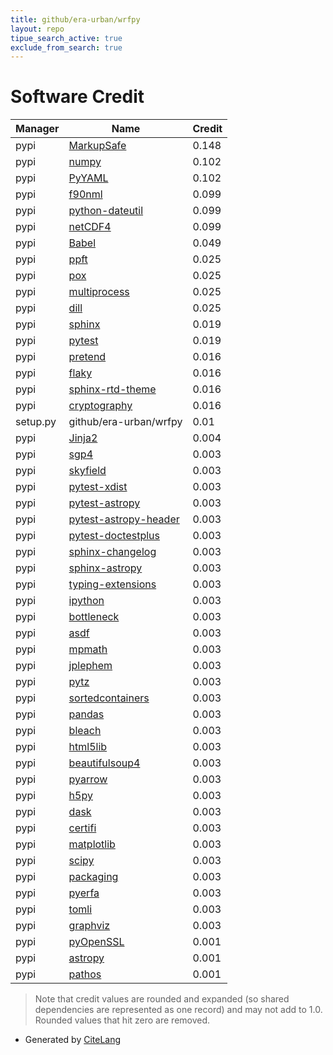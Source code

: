 ```yaml
---
title: github/era-urban/wrfpy
layout: repo
tipue_search_active: true
exclude_from_search: true
---
```

# Software Credit

|Manager|Name|Credit|
|-------|----|------|
|pypi|[MarkupSafe](https://palletsprojects.com/p/markupsafe/)|0.148|
|pypi|[numpy](https://www.numpy.org)|0.102|
|pypi|[PyYAML](https://pyyaml.org/)|0.102|
|pypi|[f90nml](http://github.com/marshallward/f90nml)|0.099|
|pypi|[python-dateutil](https://github.com/dateutil/dateutil)|0.099|
|pypi|[netCDF4](http://github.com/Unidata/netcdf4-python)|0.099|
|pypi|[Babel](http://babel.pocoo.org/)|0.049|
|pypi|[ppft](https://pypi.org/project/ppft)|0.025|
|pypi|[pox](https://pypi.org/project/pox)|0.025|
|pypi|[multiprocess](https://pypi.org/project/multiprocess)|0.025|
|pypi|[dill](https://pypi.org/project/dill)|0.025|
|pypi|[sphinx](https://pypi.org/project/sphinx)|0.019|
|pypi|[pytest](https://pypi.org/project/pytest)|0.019|
|pypi|[pretend](https://pypi.org/project/pretend)|0.016|
|pypi|[flaky](https://pypi.org/project/flaky)|0.016|
|pypi|[sphinx-rtd-theme](https://pypi.org/project/sphinx-rtd-theme)|0.016|
|pypi|[cryptography](https://pypi.org/project/cryptography)|0.016|
|setup.py|github/era-urban/wrfpy|0.01|
|pypi|[Jinja2](https://palletsprojects.com/p/jinja/)|0.004|
|pypi|[sgp4](https://github.com/brandon-rhodes/python-sgp4)|0.003|
|pypi|[skyfield](http://github.com/brandon-rhodes/python-skyfield/)|0.003|
|pypi|[pytest-xdist](https://github.com/pytest-dev/pytest-xdist)|0.003|
|pypi|[pytest-astropy](https://pypi.org/project/pytest-astropy)|0.003|
|pypi|[pytest-astropy-header](https://pypi.org/project/pytest-astropy-header)|0.003|
|pypi|[pytest-doctestplus](https://pypi.org/project/pytest-doctestplus)|0.003|
|pypi|[sphinx-changelog](https://pypi.org/project/sphinx-changelog)|0.003|
|pypi|[sphinx-astropy](https://pypi.org/project/sphinx-astropy)|0.003|
|pypi|[typing-extensions](https://pypi.org/project/typing-extensions)|0.003|
|pypi|[ipython](https://pypi.org/project/ipython)|0.003|
|pypi|[bottleneck](https://pypi.org/project/bottleneck)|0.003|
|pypi|[asdf](https://pypi.org/project/asdf)|0.003|
|pypi|[mpmath](https://pypi.org/project/mpmath)|0.003|
|pypi|[jplephem](https://pypi.org/project/jplephem)|0.003|
|pypi|[pytz](https://pypi.org/project/pytz)|0.003|
|pypi|[sortedcontainers](https://pypi.org/project/sortedcontainers)|0.003|
|pypi|[pandas](https://pypi.org/project/pandas)|0.003|
|pypi|[bleach](https://pypi.org/project/bleach)|0.003|
|pypi|[html5lib](https://pypi.org/project/html5lib)|0.003|
|pypi|[beautifulsoup4](https://pypi.org/project/beautifulsoup4)|0.003|
|pypi|[pyarrow](https://pypi.org/project/pyarrow)|0.003|
|pypi|[h5py](https://pypi.org/project/h5py)|0.003|
|pypi|[dask](https://pypi.org/project/dask)|0.003|
|pypi|[certifi](https://pypi.org/project/certifi)|0.003|
|pypi|[matplotlib](https://pypi.org/project/matplotlib)|0.003|
|pypi|[scipy](https://pypi.org/project/scipy)|0.003|
|pypi|[packaging](https://pypi.org/project/packaging)|0.003|
|pypi|[pyerfa](https://pypi.org/project/pyerfa)|0.003|
|pypi|[tomli](https://pypi.org/project/tomli)|0.003|
|pypi|[graphviz](https://pypi.org/project/graphviz)|0.003|
|pypi|[pyOpenSSL](https://pyopenssl.org/)|0.001|
|pypi|[astropy](http://astropy.org)|0.001|
|pypi|[pathos](https://github.com/uqfoundation/pathos)|0.001|


> Note that credit values are rounded and expanded (so shared dependencies are represented as one record) and may not add to 1.0. Rounded values that hit zero are removed.


- Generated by [CiteLang](https://github.com/vsoch/citelang)
